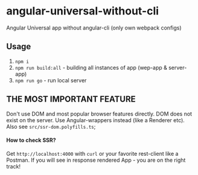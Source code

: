 # angular-universal-without-cli
Angular Universal app without angular-cli (only own webpack configs)

## Usage
1. `npm i`
1. `npm run build:all` - building all instances of app (wep-app & server-app)
1. `npm run go` - run local server

## THE MOST IMPORTANT FEATURE
Don't use DOM and most popular browser features directly. DOM does not exist on the server. Use Angular-wrappers instead (like a Renderer etc). Also see `src/ssr-dom.polyfills.ts`;

#### How to check SSR?
Get `http://localhost:4000` with `curl` or your favorite rest-client like a Postman. If you will see in response rendered App - you are on the right track!

